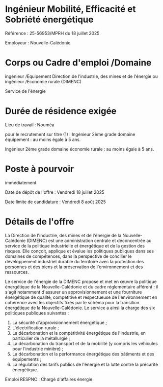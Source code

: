 
# Ingénieur Mobilité, Efficacité et Sobriété énergétique

Référence : 25-56953/MPRH du 18 juillet 2025

Employeur : Nouvelle-Calédonie

# Corps ou Cadre d'emploi /Domaine

ingénieur /Equipement Direction de l'industrie, des mines et de l'énergie ou ingénieur /Economie rurale (DIMENC)

Service de l'énergie

# Durée de résidence exigée

Lieu de travail : Nouméa

pour le recrutement sur titre (1) : Ingénieur 2ème grade domaine équipement : au moins égale à 5 ans.

Ingénieur 2ème grade domaine économie rurale : au moins égale à 5 ans.

# Poste à pourvoir

immédiatement

Date de dépôt de l'offre : Vendredi 18 juillet 2025

Date limite de candidature : Vendredi 8 août 2025

# Détails de l'offre

La Direction de l'industrie, des mines et de l'énergie de la Nouvelle-Calédonie (DIMENC) est une administration centrale et déconcentrée au service de la politique industrielle et énergétique et de la gestion des risques. Elle conçoit, applique et évalue les politiques publiques dans ses domaines de compétences, dans la perspective de concilier le développement industriel durable du territoire avec la protection des personnes et des biens et la préservation de l'environnement et des ressources.

Le service de l'énergie de la DIMENC propose et met en œuvre la politique énergétique de la Nouvelle-Calédonie et du cadre réglementaire afférent : il s'agit notamment d'assurer un approvisionnement et une fourniture énergétique de qualité, compétitive et respectueuse de l'environnement en cohérence avec les objectifs fixés par le schéma pour la transition énergétique de la Nouvelle-Calédonie. Le service a ainsi la charge des six politiques publiques suivantes :

1. La sécurité d'approvisionnement énergétique ;
2. L'électrification rurale ;
3. La décarbonation et la compétitivité énergétique de l'industrie, en particulier de la métallurgie ;
4. La décarbonation du transport et de la mobilité (y compris les véhicules pour l'industrie minière) ;
5. La décarbonation et la performance énergétique des bâtiments et des équipements ;
6. La régulation des tarifs publics de l'énergie et la lutte contre la précarité énergétique.

Emploi RESPNC : Chargé d'affaires énergie
